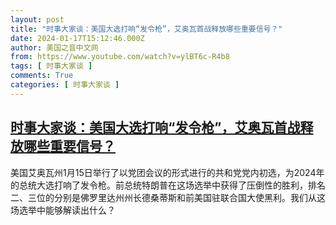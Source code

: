 ```yaml
---
layout: post
title: "时事大家谈：美国大选打响“发令枪”，艾奥瓦首战释放哪些重要信号？"
date: 2024-01-17T15:12:46.000Z
author: 美国之音中文网
from: https://www.youtube.com/watch?v=ylBT6c-R4b8
tags: [ 时事大家谈 ]
comments: True
categories: [ 时事大家谈 ]
---
```

<!--1705504366000-->
[时事大家谈：美国大选打响“发令枪”，艾奥瓦首战释放哪些重要信号？](https://www.youtube.com/watch?v=ylBT6c-R4b8)
------

<div>
美国艾奥瓦州1月15日举行了以党团会议的形式进行的共和党党内初选，为2024年的总统大选打响了发令枪。前总统特朗普在这场选举中获得了压倒性的胜利，排名二、三位的分别是佛罗里达州州长德桑蒂斯和前美国驻联合国大使黑利。我们从这场选举中能够解读出什么？
</div>
